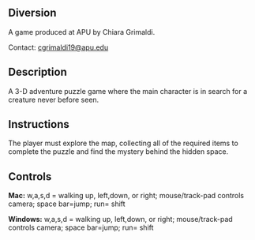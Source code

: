 ﻿

## Diversion

 A game produced at APU by Chiara Grimaldi.

Contact: cgrimaldi19@apu.edu

## Description 
A 3-D adventure puzzle game where the main character is in search for a creature never before seen.

## Instructions
The player must explore the map, collecting all of the required items to complete the puzzle and find the mystery behind the hidden space. 
## Controls

**Mac:** w,a,s,d = walking up, left,down, or right;  mouse/track-pad controls camera; space bar=jump;  run= shift 

**Windows:** w,a,s,d = walking up, left,down, or right;  mouse/track-pad controls camera; space bar=jump;  run= shift

